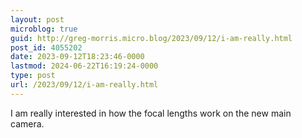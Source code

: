 ```yaml
---
layout: post
microblog: true
guid: http://greg-morris.micro.blog/2023/09/12/i-am-really.html
post_id: 4055202
date: 2023-09-12T18:23:46-0000
lastmod: 2024-06-22T16:19:24-0000
type: post
url: /2023/09/12/i-am-really.html
---
```

I am really interested in how the focal lengths work on the new main camera. 
